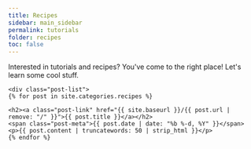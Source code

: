 ```yaml
---
title: Recipes
sidebar: main_sidebar
permalink: tutorials
folder: recipes
toc: false
---
```


Interested in tutorials and recipes? You've come to the right place! Let's learn some cool stuff.

<div class="home">

    <div class="post-list">
    {% for post in site.categories.recipes %}

    <h2><a class="post-link" href="{{ site.baseurl }}/{{ post.url | remove: "/" }}">{{ post.title }}</a></h2>
    <span class="post-meta">{{ post.date | date: "%b %-d, %Y" }}</span>
    <p>{{ post.content | truncatewords: 50 | strip_html }}</p>
    {% endfor %}

</div>
